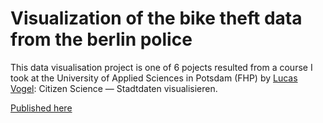 # Visualization of the bike theft data from the berlin police

This data visualisation project is one of 6 pojects resulted from a course I took at the University of Applied Sciences in Potsdam (FHP) by [Lucas Vogel](https://github.com/vogelino): Citizen Science — Stadtdaten visualisieren.

[Published here](http://biketheft.Gustav.uber.space)
